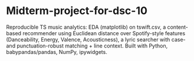 # Midterm-project-for-dsc-10
Reproducible TS music analytics: EDA (matplotlib) on tswift.csv, a content-based recommender using Euclidean distance over Spotify-style features (Danceability, Energy, Valence, Acousticness), a lyric searcher with case- and punctuation-robust matching + line context. Built with Python, babypandas/pandas, NumPy, ipywidgets.
